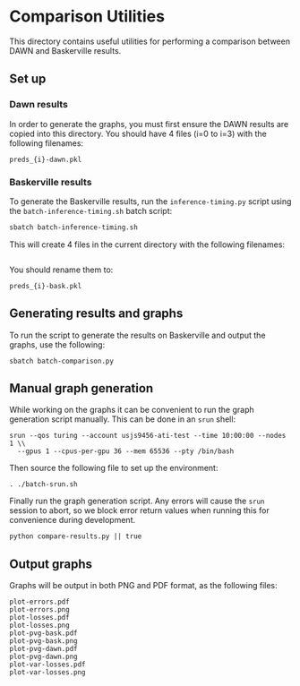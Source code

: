 # Comparison Utilities

This directory contains useful utilities for performing a comparison between DAWN and Baskerville results.

## Set up

### Dawn results

In order to generate the graphs, you must first ensure the DAWN results are copied into this directory.
You should have 4 files (i=0 to i=3) with the following filenames:
```
preds_{i}-dawn.pkl
```

### Baskerville results

To generate the Baskerville results, run the `inference-timing.py` script using the `batch-inference-timing.sh` batch script:
```bash
sbatch batch-inference-timing.sh
```

This will create 4 files in the current directory with the following filenames:
```preds_{i}.pkl
```

You should rename them to:
```
preds_{i}-bask.pkl
```

## Generating results and graphs

To run the script to generate the results on Baskerville and output the graphs, use the following:
```
sbatch batch-comparison.py
```

## Manual graph generation

While working on the graphs it can be convenient to run the graph generation script manually.
This can be done in an `srun` shell:
```
srun --qos turing --account usjs9456-ati-test --time 10:00:00 --nodes 1 \\
  --gpus 1 --cpus-per-gpu 36 --mem 65536 --pty /bin/bash
```

Then source the following file to set up the environment:
```
. ./batch-srun.sh
```

Finally run the graph generation script. Any errors will cause the `srun` session to abort, so we block error return values when running this for convenience during development.
```
python compare-results.py || true
```

## Output graphs

Graphs will be output in both PNG and PDF format, as the following files:
```
plot-errors.pdf
plot-errors.png
plot-losses.pdf
plot-losses.png
plot-pvg-bask.pdf
plot-pvg-bask.png
plot-pvg-dawn.pdf
plot-pvg-dawn.png
plot-var-losses.pdf
plot-var-losses.png
```
